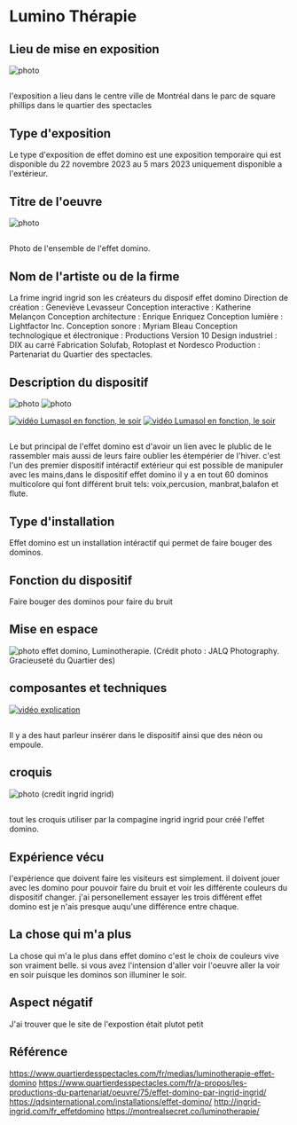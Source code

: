 # Lumino Thérapie

## Lieu de mise en exposition
![photo](medias/photo_entrée.jpg)
##
l'exposition a lieu dans le centre ville de Montréal dans le parc de square phillips dans le quartier des spectacles

## Type d'exposition 
Le type d'exposition de effet domino est une exposition temporaire qui est disponible du 22 novembre 2023 au 5 mars 2023 uniquement disponible a l'extérieur.

## Titre de l'oeuvre 
![photo](medias/photo_domino_dispositf.jpg)
## 
Photo de l'ensemble de l'effet domino. 

## Nom de l'artiste ou de la firme 
La frime ingrid ingrid son les créateurs du disposif effet domino
Direction de création : Geneviève Levasseur
Conception interactive : Katherine Melançon
Conception architecture : Enrique Enriquez
Conception lumière : Lightfactor Inc.
Conception sonore : Myriam Bleau
Conception technologique et électronique : Productions Version 10
Design industriel : DIX au carré
Fabrication Solufab, Rotoplast et Nordesco
Production : Partenariat du Quartier des spectacles.

## Description du dispositif
![photo](medias/photo_cartel.jpg)
![photo](medias/photo_cartel2.jpg)

[![vidéo Lumasol en fonction, le soir](medias/photo_domino_dispositf.jpg)](https://youtube.com/shorts/Ulz1GeQcgQE?feature=share)
[![vidéo Lumasol en fonction, le soir](medias/photo_domino_dispositf.jpg)](https://youtube.com/shorts/sMrVYtQY9bM?feature=share)
##
Le but principal de l'effet domino est d'avoir un lien avec le plublic de le rassembler mais aussi de leurs faire oublier les étempérier de l'hiver. c'est l'un des premier dispositif intéractif extérieur qui est possible de manipuler avec les mains,dans le dispositif effet domino il y a en tout 60 dominos multicolore qui font différent bruit tels: voix,percusion, manbrat,balafon et flute.

## Type d'installation
Effet domino est un installation intéractif qui permet de faire bouger des dominos.

## Fonction du dispositif
Faire bouger des dominos pour faire du bruit
## Mise en espace
![photo](medias/mise_en_espace_effet_domino.jpg)
effet domino, Luminotherapie. (Crédit photo : JALQ Photography. Gracieuseté du Quartier des)
## composantes et techniques
[![vidéo explication](medias/composant_effet_domino.jpg)](https://youtu.be/K5hbJGUTxYs)
## 
Il y a des haut parleur insérer dans le dispositif ainsi que des néon ou empoule.
## croquis
![photo](medias/effet_domino_croquis.jpg)
(credit ingrid ingrid)
##
tout les croquis utiliser par la compagine ingrid ingrid pour créé l'effet domino.

## Expérience vécu
l'expérience que doivent faire les visiteurs est simplement. il doivent jouer avec les domino pour pouvoir faire du bruit et voir les différente couleurs du dispositif changer. j'ai personellement essayer les trois différent effet domino est je n'ais presque auqu'une différence entre chaque.
## La chose qui m'a plus 
La chose qui m'a le plus dans effet domino c'est le choix de couleurs vive son vraiment belle. si vous avez l'intension d'aller voir l'oeuvre aller la voir en soir puisque les dominos son illuminer le soir.
## Aspect négatif 
J'ai trouver que le site de l'expostion était plutot petit 
## Référence
https://www.quartierdesspectacles.com/fr/medias/luminotherapie-effet-domino
https://www.quartierdesspectacles.com/fr/a-propos/les-productions-du-partenariat/oeuvre/75/effet-domino-par-ingrid-ingrid/
https://qdsinternational.com/installations/effet-domino/
http://ingrid-ingrid.com/fr_effetdomino
https://montrealsecret.co/luminotherapie/
